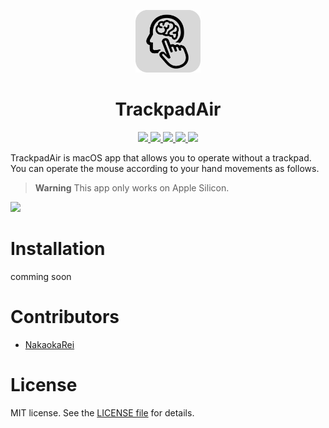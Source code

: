 <p align="center">
<img src="img/icon.png"　width="100" height="100">
<h1 align="center">TrackpadAir</h1>
</p>

<!-- # Badges -->
<p align="center">
  <a href="https://github.com/NakaokaRei/TrackpadAir/issues">
  <img src="https://img.shields.io/github/issues/NakaokaRei/TrackpadAir" />
  <a>
  <a href="https://github.com/NakaokaRei/TrackpadAir/network/members">
  <img src="https://img.shields.io/github/forks/NakaokaRei/TrackpadAir" />
  <a>
  <a href="https://github.com/NakaokaRei/TrackpadAir/stargazers">
  <img src="https://img.shields.io/github/stars/NakaokaRei/TrackpadAir" />
  <a>
  <a href="https://github.com/NakaokaRei/TrackpadAir/">
  <img src="https://img.shields.io/github/languages/top/NakaokaRei/TrackpadAir" />
  <a>
  <a href="https://github.com/NakaokaRei/TrackpadAir/">
  <img src="https://img.shields.io/github/license/NakaokaRei/TrackpadAir" />
  <a>
  </a>
</p>

TrackpadAir is macOS app that allows you to operate without a trackpad.
You can operate the mouse according to your hand movements as follows.

> **Warning**
> This app only works on Apple Silicon.

<img src="img/TrackpadAir_demo.gif" width="400">

# Installation
comming soon

# Contributors

- [NakaokaRei](https://github.com/NakaokaRei)

<!-- CREATED_BY_LEADYOU_README_GENERATOR -->

# License
MIT license. See the [LICENSE file](/LICENSE) for details.